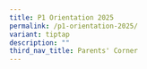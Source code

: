 ```yaml
---
title: P1 Orientation 2025
permalink: /p1-orientation-2025/
variant: tiptap
description: ""
third_nav_title: Parents' Corner
---
```

